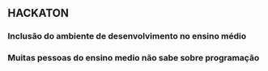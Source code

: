 ## HACKATON
### Inclusão do ambiente de desenvolvimento no ensino médio
### Muitas pessoas do ensino medio não sabe sobre programação